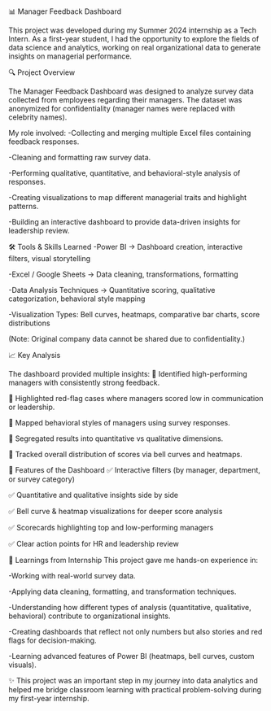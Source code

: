 📊 Manager Feedback Dashboard

This project was developed during my Summer 2024 internship as a Tech Intern. As a first-year student, I had the opportunity to explore the fields of data science and analytics, working on real organizational data to generate insights on managerial performance.

🔍 Project Overview

The Manager Feedback Dashboard was designed to analyze survey data collected from employees regarding their managers. The dataset was anonymized for confidentiality (manager names were replaced with celebrity names).

My role involved:
-Collecting and merging multiple Excel files containing feedback responses.

-Cleaning and formatting raw survey data.

-Performing qualitative, quantitative, and behavioral-style analysis of responses.

-Creating visualizations to map different managerial traits and highlight patterns.

-Building an interactive dashboard to provide data-driven insights for leadership review.

🛠 Tools & Skills Learned
-Power BI → Dashboard creation, interactive filters, visual storytelling

-Excel / Google Sheets → Data cleaning, transformations, formatting

-Data Analysis Techniques → Quantitative scoring, qualitative categorization, behavioral style mapping

-Visualization Types: Bell curves, heatmaps, comparative bar charts, score distributions

(Note: Original company data cannot be shared due to confidentiality.)

📈 Key Analysis

The dashboard provided multiple insights:
📌 Identified high-performing managers with consistently strong feedback.

📌 Highlighted red-flag cases where managers scored low in communication or leadership.

📌 Mapped behavioral styles of managers using survey responses.

📌 Segregated results into quantitative vs qualitative dimensions.

📌 Tracked overall distribution of scores via bell curves and heatmaps.

🚀 Features of the Dashboard
✅ Interactive filters (by manager, department, or survey category)

✅ Quantitative and qualitative insights side by side

✅ Bell curve & heatmap visualizations for deeper score analysis

✅ Scorecards highlighting top and low-performing managers

✅ Clear action points for HR and leadership review


📝 Learnings from Internship
This project gave me hands-on experience in:

-Working with real-world survey data.

-Applying data cleaning, formatting, and transformation techniques.

-Understanding how different types of analysis (quantitative, qualitative, behavioral) contribute to organizational insights.

-Creating dashboards that reflect not only numbers but also stories and red flags for decision-making.

-Learning advanced features of Power BI (heatmaps, bell curves, custom visuals).

✨ This project was an important step in my journey into data analytics and helped me bridge classroom learning with practical problem-solving during my first-year internship.
